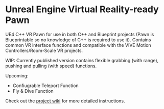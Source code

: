 # Unreal Engine Virtual Reality-ready Pawn

UE4 C++ VR Pawn for use in both C++ and Blueprint projects (Pawn is Blueprintable so no knowledge of C++ is required to use it). Contains common VR interface functions and compatible with the VIVE Motion Controllers/Room-Scale VR projects.

WIP: Currently published version contains flexible grabbing (with range), pushing and pulling (with speed) functions.

Upcoming:
  - Confiugrable Teleport Function
  - Fly & Dive Function

Check out the [project wiki](https://github.com/1runeberg/VR_CPP/wiki) for more detailed instructions.
